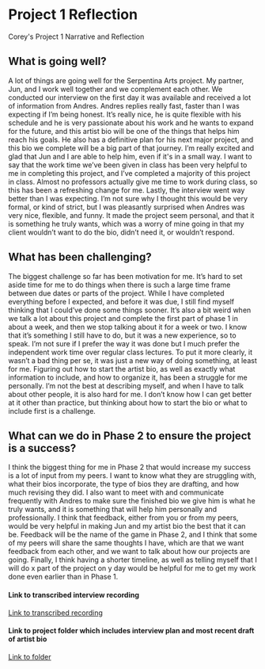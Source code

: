 # Project 1 Reflection

Corey's Project 1 Narrative and Reflection

## What is going well?

A lot of things are going well for the Serpentina Arts project. My partner, Jun, and I work well together and we complement each other. We conducted our interview on the first day it was available and received a lot of information from Andres. Andres replies really fast, faster than I was expecting if I’m being honest. It’s really nice, he is quite flexible with his schedule and he is very passionate about his work and he wants to expand for the future, and this artist bio will be one of the things that helps him reach his goals. He also has a definitive plan for his next major project, and this bio we complete will be a big part of that journey. I’m really excited and glad that Jun and I are able to help him, even if it's in a small way. I want to say that the work time we’ve been given in class has been very helpful to me in completing this project, and I’ve completed a majority of this project in class. Almost no professors actually give me time to work during class, so this has been a refreshing change for me. Lastly, the interview went way better than I was expecting. I’m not sure why I thought this would be very formal, or kind of strict, but I was pleasantly surprised when Andres was very nice, flexible, and funny. It made the project seem personal, and that it is something he truly wants, which was a worry of mine going in that my client wouldn’t want to do the bio, didn’t need it, or wouldn’t respond.

## What has been challenging?

The biggest challenge so far has been motivation for me. It’s hard to set aside time for me to do things when there is such a large time frame between due dates or parts of the project. While I have completed everything before I expected, and before it was due, I still find myself thinking that I could’ve done some things sooner. It’s also a bit weird when we talk a lot about this project and complete the first part of phase 1 in about a week, and then we stop talking about it for a week or two. I know that it’s something I still have to do, but it was a new experience, so to speak. I’m not sure if I prefer the way it was done but I much prefer the independent work time over regular class lectures. To put it more clearly, it wasn’t a bad thing per se, it was just a new way of doing something, at least for me. Figuring out how to start the artist bio, as well as exactly what information to include, and how to organize it, has been a struggle for me personally. I’m not the best at describing myself, and when I have to talk about other people, it is also hard for me. I don’t know how I can get better at it other than practice, but thinking about how to start the bio or what to include first is a challenge. 

## What can we do in Phase 2 to ensure the project is a success?

I think the biggest thing for me in Phase 2 that would increase my success is a lot of input from my peers. I want to know what they are struggling with, what their bios incorporate, the type of bios they are drafting, and how much revising they did. I also want to meet with and communicate frequently with Andres to make sure the finished bio we give him is what he truly wants, and it is something that will help him personally and professionally. I think that feedback, either from you or from my peers, would be very helpful in making Jun and my artist bio the best that it can be. Feedback will be the name of the game in Phase 2, and I think that some of my peers will share the same thoughts I have, which are that we want feedback from each other, and we want to talk about how our projects are going. Finally, I think having a shorter timeline, as well as telling myself that I will do x part of the project on y day would be helpful for me to get my work done even earlier than in Phase 1.

#### Link to transcribed interview recording

[Link to transcribed recording](https://umn.zoom.us/rec/share/pH_gV4ocIH-V_70YE4sISHxY2HsDx9qicMzlH7qRpbHHJ6Hm5WWPA9rU9YdobUpy.8_Czc3Or8qLiSPr3)

#### Link to project folder which includes interview plan and most recent draft of artist bio

[Link to folder](https://drive.google.com/drive/folders/10u0us2-nN2euc6HgFub4w9HtCiIzhm7H?usp=sharing)